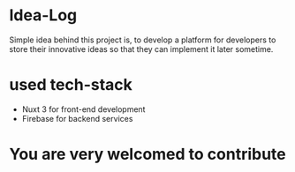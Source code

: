 # Idea-Log
Simple idea behind this project is, to develop a platform for developers to store their innovative ideas so that they can implement it later sometime.

# used tech-stack
- Nuxt 3 for front-end development
- Firebase for backend services

# You are very welcomed to contribute
